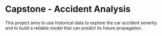 # Capstone - Accident Analysis
This project aims to use historical data to explore the car accident severity and to build a reliable model that can predict its future propagation. 
